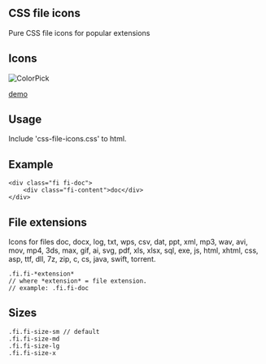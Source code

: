 ## CSS file icons

Pure CSS file icons for popular extensions

## Icons
![ColorPick](https://raw.githubusercontent.com/colorswall/CSS-file-icons/master/src/images/icons.png?raw=true)

[demo](https://colorswall.github.io/CSS-file-icons/)

## Usage
Include 'css-file-icons.css' to html.

## Example
```
<div class="fi fi-doc">
    <div class="fi-content">doc</div>
</div>
```

## File extensions
 Icons for files doc, docx, log, txt, wps, csv, dat, ppt, xml, mp3, wav, avi, mov, mp4, 3ds, max, gif, ai, svg, pdf, xls, xlsx, sql, exe, js, html, xhtml, css, asp, ttf, dll, 7z, zip, c, cs, java, swift, torrent.

 ```
 .fi.fi-*extension*
 // where *extension* = file extension.
 // example: .fi.fi-doc
 ```

 ## Sizes
 ```
.fi.fi-size-sm // default
.fi.fi-size-md
.fi.fi-size-lg
.fi.fi-size-x
 ```
